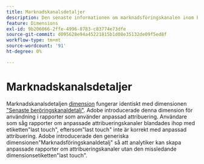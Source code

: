 ```yaml
---
title: Marknadskanalsdetaljer
description: Den senaste informationen om marknadsföringskanalen inom besökarens förfallotid för engagemang.
feature: Dimensions
exl-id: 9b206066-2ffe-4996-8783-c83774e73dfe
source-git-commit: d095628e94a45221815b1d08e35132de09f5ed8f
workflow-type: tm+mt
source-wordcount: '91'
ht-degree: 0%

---
```


# Marknadskanalsdetaljer

Marknadskanalsdetaljen [dimension](overview.md) fungerar identiskt med dimensionen [&quot;Senaste beröringskanaldetalj&quot;](last-touch-detail.md). Adobe introducerade denna dimension för användning i rapporter som använder anpassad attribuering. Användare som såg rapporter om anpassade attribueringskanaler blandades ihop med etiketten&quot;last touch&quot;, eftersom&quot;last touch&quot; inte är korrekt med anpassad attribuering. Adobe introducerade den generiska dimensionen&quot;Marknadsföringskanaldetalj&quot; så att analytiker kan skapa anpassade rapporter om attribueringskanaler utan den missledande dimensionsetiketten&quot;last touch&quot;.
